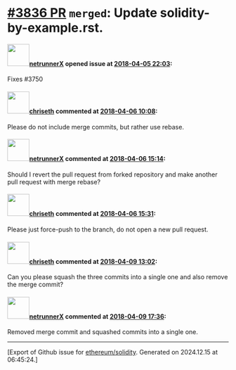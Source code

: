 # [\#3836 PR](https://github.com/ethereum/solidity/pull/3836) `merged`: Update solidity-by-example.rst.

#### <img src="https://avatars.githubusercontent.com/u/17618852?u=5ef659b8c79df6e254420aec95e7fc150ddf7893&v=4" width="50">[netrunnerX](https://github.com/netrunnerX) opened issue at [2018-04-05 22:03](https://github.com/ethereum/solidity/pull/3836):

Fixes #3750 

#### <img src="https://avatars.githubusercontent.com/u/9073706?v=4" width="50">[chriseth](https://github.com/chriseth) commented at [2018-04-06 10:08](https://github.com/ethereum/solidity/pull/3836#issuecomment-379209879):

Please do not include merge commits, but rather use rebase.

#### <img src="https://avatars.githubusercontent.com/u/17618852?u=5ef659b8c79df6e254420aec95e7fc150ddf7893&v=4" width="50">[netrunnerX](https://github.com/netrunnerX) commented at [2018-04-06 15:14](https://github.com/ethereum/solidity/pull/3836#issuecomment-379284839):

Should I revert the pull request from forked repository and make another pull request with merge rebase?

#### <img src="https://avatars.githubusercontent.com/u/9073706?v=4" width="50">[chriseth](https://github.com/chriseth) commented at [2018-04-06 15:31](https://github.com/ethereum/solidity/pull/3836#issuecomment-379290069):

Please just force-push to the branch, do not open a new pull request.

#### <img src="https://avatars.githubusercontent.com/u/9073706?v=4" width="50">[chriseth](https://github.com/chriseth) commented at [2018-04-09 13:02](https://github.com/ethereum/solidity/pull/3836#issuecomment-379744067):

Can you please squash the three commits into a single one and also remove the merge commit?

#### <img src="https://avatars.githubusercontent.com/u/17618852?u=5ef659b8c79df6e254420aec95e7fc150ddf7893&v=4" width="50">[netrunnerX](https://github.com/netrunnerX) commented at [2018-04-09 17:36](https://github.com/ethereum/solidity/pull/3836#issuecomment-379832840):

Removed merge commit and squashed commits into a single one.


-------------------------------------------------------------------------------



[Export of Github issue for [ethereum/solidity](https://github.com/ethereum/solidity). Generated on 2024.12.15 at 06:45:24.]
